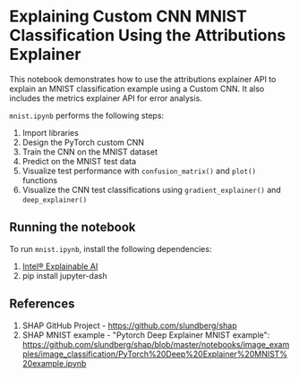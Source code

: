 # Explaining Custom CNN MNIST Classification Using the Attributions Explainer

This notebook demonstrates how to use the attributions explainer API to explain an MNIST classification example using a Custom CNN. It also includes the metrics explainer API for error analysis.

`mnist.ipynb` performs the following steps:
1. Import libraries
2. Design the PyTorch custom CNN
3. Train the CNN on the MNIST dataset
4. Predict on the MNIST test data
5. Visualize test performance with `confusion_matrix()` and `plot()` functions
6. Visualize the CNN test classifications using `gradient_explainer()` and `deep_explainer()`

## Running the notebook

To run `mnist.ipynb`, install the following dependencies:
1. [Intel® Explainable AI](https://github.com/IntelAI/intel-xai-tools)
2. pip install jupyter-dash

## References

1. SHAP GitHub Project - https://github.com/slundberg/shap
2. SHAP MNIST example - "Pytorch Deep Explainer MNIST example": https://github.com/slundberg/shap/blob/master/notebooks/image_examples/image_classification/PyTorch%20Deep%20Explainer%20MNIST%20example.ipynb